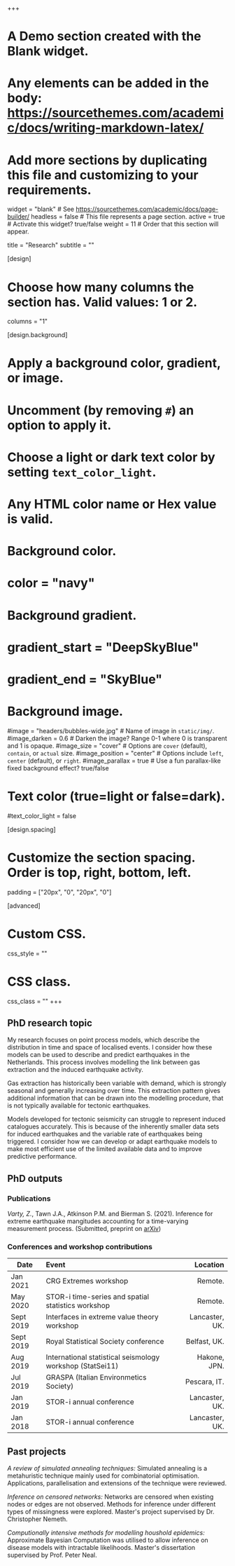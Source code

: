 +++
# A Demo section created with the Blank widget.
# Any elements can be added in the body: https://sourcethemes.com/academic/docs/writing-markdown-latex/
# Add more sections by duplicating this file and customizing to your requirements.

widget = "blank"  # See https://sourcethemes.com/academic/docs/page-builder/
headless = false  # This file represents a page section.
active = true  # Activate this widget? true/false
weight = 11  # Order that this section will appear.

title = "Research"
subtitle = ""

[design]
  # Choose how many columns the section has. Valid values: 1 or 2.
  columns = "1"

[design.background]
  # Apply a background color, gradient, or image.
  #   Uncomment (by removing `#`) an option to apply it.
  #   Choose a light or dark text color by setting `text_color_light`.
  #   Any HTML color name or Hex value is valid.

  # Background color.
  # color = "navy"
  
  # Background gradient.
  # gradient_start = "DeepSkyBlue"
  # gradient_end = "SkyBlue"
  
  # Background image.
  #image = "headers/bubbles-wide.jpg"  # Name of image in `static/img/`.
  #image_darken = 0.6  # Darken the image? Range 0-1 where 0 is transparent and 1 is opaque.
  #image_size = "cover"  #  Options are `cover` (default), `contain`, or `actual` size.
  #image_position = "center"  # Options include `left`, `center` (default), or `right`.
  #image_parallax = true  # Use a fun parallax-like fixed background effect? true/false

  # Text color (true=light or false=dark).
  #text_color_light = false

[design.spacing]
  # Customize the section spacing. Order is top, right, bottom, left.
  padding = ["20px", "0", "20px", "0"]

[advanced]
 # Custom CSS. 
 css_style = ""
 
 # CSS class.
 css_class = ""
+++

## PhD research topic
My research focuses on point process models, which describe the distribution in time and space of localised events. I consider how these models can be used to describe and predict earthquakes in the Netherlands. 
This process involves modelling the link between gas extraction and the induced earthquake activity.

Gas extraction has historically been variable with demand, which is strongly seasonal and generally increasing over time. This extraction pattern gives additional information that can be drawn into the modelling procedure, that is not typically available for tectonic earthquakes.

Models developed for tectonic seismicity can struggle to represent induced catalogues accurately. This is because of the inherently smaller data sets for induced earthquakes and the variable rate of earthquakes being triggered. I consider how we can develop or adapt earthquake models to make most efficient use of the limited available data and to improve predictive performance. 

## PhD outputs

### Publications 
*Varty, Z.*, Tawn J.A., Atkinson P.M. and Bierman S. (2021). Inference for extreme earthquake mangitudes accounting for a time-varying measurement process. (Submitted, preprint on [arXiv](https://arxiv.org/abs/2102.00884))


### Conferences and workshop contributions

| Date      | Event | Location |
|-----------|:-----------------|------------------:|
| Jan 2021  | CRG Extremes workshop | Remote. |
| May 2020 | STOR-i time-series and spatial statistics workshop | Remote. | 
| Sept 2019 | Interfaces in extreme value theory workshop| Lancaster, UK. |
| Sept 2019 | Royal Statistical Society conference | Belfast, UK. |
| Aug  2019 | International statistical seismology workshop (StatSei11) | Hakone, JPN.|
| Jul 2019 | GRASPA (Italian Environmetics Society)| Pescara, IT. |
| Jan 2019 | STOR-i annual conference | Lancaster, UK. |
| Jan 2018 | STOR-i annual conference | Lancaster, UK. |


## Past projects

_A review of simulated annealing techniques:_ Simulated annealing is a metahuristic technique mainly used for combinatorial optimisation. Applications, parallelisation and extensions of the technique were reviewed.

_Inference on censored networks:_ Networks are censored when existing nodes or edges are not observed. Methods for inference under different types of missingness were explored. Master's project supervised by Dr. Christopher Nemeth.

_Computionally intensive methods for modelling houshold epidemics:_
Approximate Bayesian Computation was utilised to allow inference on disease models with intractable likelihoods. Master's dissertation supervised by Prof. Peter Neal.
